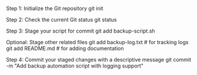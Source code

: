 Step 1: Initialize the Git repository 
git init

Step 2: Check the current Git status
git status

Step 3: Stage your script for commit
git add backup-script.sh

Optional: Stage other related files
git add backup-log.txt   # for tracking logs
git add README.md        # for adding documentation

Step 4: Commit your staged changes with a descriptive message
git commit -m "Add backup automation script with logging support"
